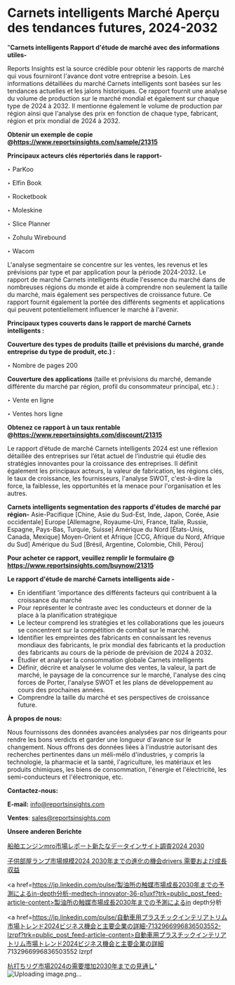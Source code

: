 # Carnets intelligents Marché Aperçu des tendances futures, 2024-2032

"<strong>Carnets intelligents Rapport d'étude de marché avec des informations utiles-</strong>

Reports Insights est la source crédible pour obtenir les rapports de marché qui vous fourniront l'avance dont votre entreprise a besoin. Les informations détaillées du marché Carnets intelligents sont basées sur les tendances actuelles et les jalons historiques. Ce rapport fournit une analyse du volume de production sur le marché mondial et également sur chaque type de 2024 à 2032. Il mentionne également le volume de production par région ainsi que l'analyse des prix en fonction de chaque type, fabricant, région et prix mondial de 2024 à 2032.

<strong><b>Obtenir un exemple de copie @</b></strong><a href=https://www.reportsinsights.com/sample/21315><strong><b>https://www.reportsinsights.com/sample/21315</b></strong></a>

<b>Principaux acteurs clés répertoriés dans le rapport-</b>

<b> </b>‣ ParKoo

‣ Elfin Book

‣ Rocketbook

‣ Moleskine

‣ Slice Planner

‣ Zohulu Wirebound

‣ Wacom

L'analyse segmentaire se concentre sur les ventes, les revenus et les prévisions par type et par application pour la période 2024-2032. Le rapport de marché Carnets intelligents étudie l'essence du marché dans de nombreuses régions du monde et aide à comprendre non seulement la taille du marché, mais également ses perspectives de croissance future. Ce rapport fournit également la portée des différents segments et applications qui peuvent potentiellement influencer le marché à l'avenir.

<strong>Principaux types couverts dans le rapport de marché Carnets intelligents :</strong>

<strong>Couverture des types de produits (taille et prévisions du marché, grande entreprise du type de produit, etc.) : </strong>

‣ Nombre de pages 200

<strong>Couverture des applications</strong> (taille et prévisions du marché, demande différente du marché par région, profil du consommateur principal, etc.) :

‣ Vente en ligne

‣ Ventes hors ligne

<strong><b>Obtenez ce rapport à un taux rentable @</b></strong><a href=https://www.reportsinsights.com/discount/21315><strong><b>https://www.reportsinsights.com/discount/21315</b></strong></a>

Le rapport d’étude de marché Carnets intelligents 2024 est une réflexion détaillée des entreprises sur l’état actuel de l’industrie qui étudie des stratégies innovantes pour la croissance des entreprises. Il définit également les principaux acteurs, la valeur de fabrication, les régions clés, le taux de croissance, les fournisseurs, l'analyse SWOT, c'est-à-dire la force, la faiblesse, les opportunités et la menace pour l'organisation et les autres.

<strong>Carnets intelligents segmentation des rapports d'études de marché par région-</strong>
Asie-Pacifique [Chine, Asie du Sud-Est, Inde, Japon, Corée, Asie occidentale]
Europe [Allemagne, Royaume-Uni, France, Italie, Russie, Espagne, Pays-Bas, Turquie, Suisse]
Amérique du Nord [États-Unis, Canada, Mexique]
Moyen-Orient et Afrique [CCG, Afrique du Nord, Afrique du Sud]
Amérique du Sud [Brésil, Argentine, Colombie, Chili, Pérou]

<strong>Pour acheter ce rapport, veuillez remplir le formulaire @   <a href=https://www.reportsinsights.com/buynow/21315>https://www.reportsinsights.com/buynow/21315</a></strong>

<strong>Le rapport d'étude de marché Carnets intelligents aide -</strong>
<ul>
  <li>En identifiant 'importance des différents facteurs qui contribuent à la croissance du marché</li>
  <li>Pour représenter le contraste avec les conducteurs et donner de la place à la planification stratégique</li>
  <li>Le lecteur comprend les stratégies et les collaborations que les joueurs se concentrent sur la compétition de combat sur le marché.</li>
  <li>Identifier les empreintes des fabricants en connaissant les revenus mondiaux des fabricants, le prix mondial des fabricants et la production des fabricants au cours de la période de prévision de 2024 à 2032.</li>
  <li>Étudier et analyser la consommation globale Carnets intelligents</li>
  <li>Définir, décrire et analyser le volume des ventes, la valeur, la part de marché, le paysage de la concurrence sur le marché, l'analyse des cinq forces de Porter, l'analyse SWOT et les plans de développement au cours des prochaines années.</li>
  <li>Comprendre la taille du marché et ses perspectives de croissance future.</li>
</ul>
<strong>À propos de nous:</strong>

Nous fournissons des données avancées analysées par nos dirigeants pour rendre les bons verdicts et garder une longueur d'avance sur le changement. Nous offrons des données liées à l'industrie autorisant des recherches pertinentes dans un méli-mélo d'industries, y compris la technologie, la pharmacie et la santé, l'agriculture, les matériaux et les produits chimiques, les biens de consommation, l'énergie et l'électricité, les semi-conducteurs et l'électronique, etc.

<strong>Contactez-nous:</strong>

<strong>E-mail:</strong> <a href=mailto:info@reportsinsights.com>info@reportsinsights.com</a>

<strong>Ventes</strong>: <a href=mailto:sales@reportsinsights.com>sales@reportsinsights.com</a>

<strong>Unsere anderen Berichte</strong>

<a href=https://www.linkedin.com/pulse/船舶エンジンmro市場レポート新たなデータインサイト調査2024-2030-reports-insights-expert-9kkle/>船舶エンジンmro市場レポート新たなデータインサイト調査2024 2030</a>

<a href=https://www.linkedin.com/pulse/子供部屋ランプ市場規模2024-2030年までの進化の機会drivers-需要および成長収益-infopulse-daily-360-m7hhf/>子供部屋ランプ市場規模2024 2030年までの進化の機会drivers 需要および成長収益</a>

<a href=https://jp.linkedin.com/pulse/製油所の触媒市場成長2030年までの予測によるin-depth分析-medtech-innovator-36-p1uxf?trk=public_post_feed-article-content>製油所の触媒市場成長2030年までの予測によるin depth分析</a>

<a href=https://jp.linkedin.com/pulse/自動車用プラスチックインテリアトリム市場トレンド2024ビジネス機会と主要企業の詳細-7132966996836503552-lzrpf?trk=public_post_feed-article-content>自動車用プラスチックインテリアトリム市場トレンド2024ビジネス機会と主要企業の詳細 7132966996836503552 lzrpf</a>

<a href=https://www.linkedin.com/pulse/杭打ちリグ市場2024の需要増加2030年までの見通し-infopulse-daily-360-6ipof/>杭打ちリグ市場2024の需要増加2030年までの見通し</a>"
![Uploading image.png…]()
